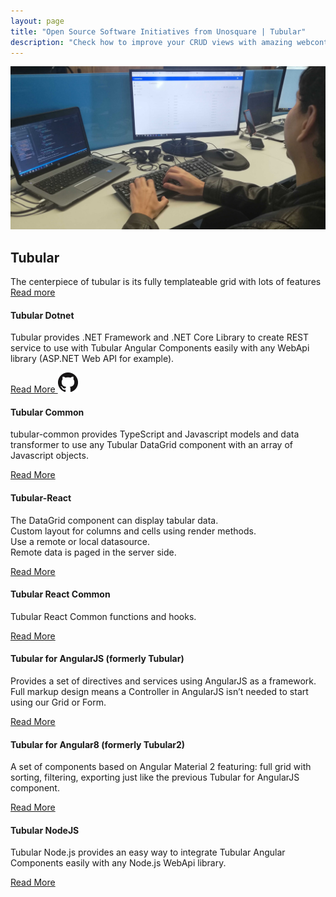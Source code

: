```yaml
---
layout: page
title: "Open Source Software Initiatives from Unosquare | Tubular"
description: "Check how to improve your CRUD views with amazing webcontrols from Unosquare"
---
```

<div class="container content-home">
    <div class="main-hero hero">
        <img src="/assets/tubular.jpg" class="px-5" alt="Tubular logo" />
        <div class="hero-title title-black">
            <h2 class="text-uppercase">Tubular</h2>
            <div id="hero-label">The centerpiece of tubular is its fully templateable grid with lots
                of features
            </div>
            <a class="link-gray" href="https://unosquare.github.io/tubular/"> Read more</a>
        </div>
    </div>
</div>
<div class="container content-home">
<div class="row">
    <div class="col-12 col-lg-4 mb-4">
        <div class="card">
            <div class="card-body p-3">
                <div class="card-head">
                    <h4 class="text-uppercase">Tubular Dotnet</h4>
                    <p class="author-date">
                        Tubular provides .NET Framework and .NET Core Library to create
                        REST service to use with Tubular Angular Components easily with any WebApi library
                        (ASP.NET Web API for example).
                    </p>
                </div>
                <div class="calltoaction calltoaction-sm d-flex row align-items-between m-0">
                    <a href="https://unosquare.github.io/tubular-dotnet/api/Unosquare.Tubular.html" class="link-blue button">
                        Read More
                    </a>
                    <a href="https://github.com/unosquare/tubular-dotnet">
                        <img class="github-icon" src="/assets/github.png"/>
                    </a>
                </div>
            </div>
        </div>
    </div>
    <div class="col-12 col-lg-4 mb-4">
        <div class="card">
            <div class="card-body p-3">
                <div class="card-head">
                    <h4 class="text-uppercase">Tubular Common</h4>
                    <p class="author-date">
                        tubular-common provides TypeScript and Javascript models and data
                        transformer to use any Tubular DataGrid component with an array of Javascript
                        objects.
                    </p>
                </div>
                <div class="calltoaction calltoaction-sm d-flex justify-content-start m-0">
                    <a href="https://unosquare.github.io/tubular/tubular-common" class="link-blue button">
                        Read More
                    </a>
                </div>
            </div>
        </div>
    </div>
    <div class="col-12 col-lg-4 mb-4">
        <div class="card">
            <div class="card-body p-3">
                <div class="card-head">
                    <h4 class="text-uppercase">Tubular-React</h4>
                    <p class="author-date">
                        The DataGrid component can display tabular data.
                        <br>
                        Custom layout for columns and cells using render methods.<br>
                        Use a remote or local datasource.<br>
                        Remote data is paged in the server side.
                    </p>
                </div>
                <div class="calltoaction calltoaction-sm d-flex justify-content-start m-0">
                    <a href="https://unosquare.github.io/tubular/tubular-react" class="link-blue button">
                        Read More
                    </a>
                </div>
            </div>
        </div>
    </div>
    <div class="col-12 col-lg-4 mb-4">
        <div class="card">
            <div class="card-body p-3">
                <div class="card-head">
                    <h4 class="text-uppercase">Tubular React Common</h4>
                    <p class="author-date">
                        Tubular React Common functions and hooks.
                    </p>
                </div>
                <div class="calltoaction calltoaction-sm d-flex justify-content-start m-0">
                    <a href="https://unosquare.github.io/tubular/tubular-react-common" class="link-blue button">
                        Read More
                    </a>
                </div>
            </div>
        </div>
    </div>
    <div class="col-12 col-lg-4 mb-4">
        <div class="card">
            <div class="card-body p-3">
                <div class="card-head">
                    <h4 class="text-uppercase">Tubular for AngularJS (formerly Tubular)</h4>
                    <p class="author-date">
                        Provides a set of directives and services using AngularJS as a framework.
                        Full markup design means a Controller in AngularJS isn’t needed to start using our Grid or Form. 
                    </p>
                </div>
                <div class="calltoaction calltoaction-sm d-flex justify-content-start m-0">
                    <a href="https://github.com/unosquare/tubular" class="link-blue button">
                        Read More
                    </a>
                </div>
            </div>
        </div>
    </div>
    <div class="col-12 col-lg-4 mb-4">
        <div class="card">
            <div class="card-body p-3">
                <div class="card-head">
                    <h4 class="text-uppercase">Tubular for Angular8 (formerly Tubular2)</h4>
                    <p class="author-date">
                        A set of components based on Angular Material 2 featuring: full grid with sorting, filtering, exporting just like the previous Tubular for AngularJS component. 
                    </p>
                </div>
                <div class="calltoaction calltoaction-sm d-flex justify-content-start m-0">
                    <a href="https://github.com/unosquare/tubular2" class="link-blue button">
                        Read More
                    </a>
                </div>
            </div>
        </div>
    </div>
    <div class="col-12 col-lg-4 mb-4">
        <div class="card">
            <div class="card-body p-3">
                <div class="card-head">
                    <h4 class="text-uppercase">Tubular NodeJS</h4>
                    <p class="author-date">
                        Tubular Node.js provides an easy way to integrate
                        Tubular Angular Components easily with any Node.js WebApi library.
                    </p>
                </div>
                <div class="calltoaction calltoaction-sm d-flex justify-content-start m-0">
                    <a href="https://github.com/unosquare/tubular-nodejs" class="link-blue button">
                        Read More
                    </a>
                </div>
            </div>
        </div>
    </div>
</div>
